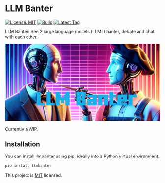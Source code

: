 # LLM Banter

<!-- [![PyPI version](https://badge.fury.io/py/llmbanter.svg?1)](https://badge.fury.io/py/llmbanter) -->

[![License: MIT](https://img.shields.io/badge/license-MIT-green.svg)](https://opensource.org/licenses/MIT)
[![Build](https://github.com/dylanhogg/llmbanter/workflows/build/badge.svg)](https://github.com/dylanhogg/llmbanter/actions/workflows/python-poetry-app.yml)
[![Latest Tag](https://img.shields.io/github/v/tag/dylanhogg/llmbanter)](https://github.com/dylanhogg/llmbanter/tags)

<!-- [![Downloads](https://static.pepy.tech/badge/llmbanter)](https://pepy.tech/project/llmbanter)
[![Colab](https://colab.research.google.com/assets/colab-badge.svg)](https://colab.research.google.com/github/dylanhogg/llmbanter/blob/master/notebooks/llmbanter_colab_custom_story.ipynb) -->

LLM Banter: See 2 large language models (LLMs) banter, debate and chat with each other.

![Two AI Robots in discussion](https://github.com/dylanhogg/llmbanter/blob/main/docs/img/header.jpg?raw=true)

Currently a WIP.

## Installation

You can install [llmbanter](https://pypi.org/project/llmbanter/) using pip, ideally into a Python [virtual environment](https://realpython.com/python-virtual-environments-a-primer/#create-it).

```bash
pip install llmbanter
```

This project is [MIT](https://github.com/dylanhogg/llmbanter/blob/main/LICENSE) licensed.
